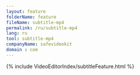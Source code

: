 ```yaml
---
layout: feature
folderName: feature
fileName: subtitle-mp4
permalink: /ru/subtitle-mp4
lang: ru
tool: subtitle-mp4
companyName: safevideokit
domain : com
---
```


{% include VideoEditorIndex/subtitleFeature.html %}

   